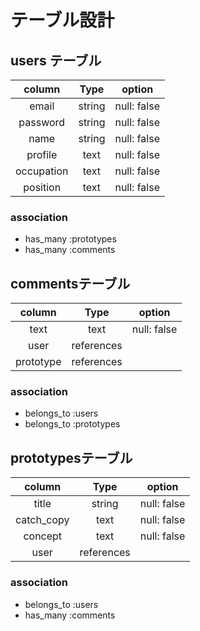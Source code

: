 # テーブル設計

## users テーブル

| column     | Type   | option   | 
| :--------: | :----: | :------: | 
| email      | string | null: false| 
| password   | string | null: false| 
| name       | string | null: false| 
| profile    | text   | null: false| 
| occupation | text   | null: false| 
| position   | text   | null: false|

### association

- has_many :prototypes
- has_many :comments

## commentsテーブル

| column    | Type       | option      | 
| :-------: | :--------: | :---------: | 
| text      | text       | null: false | 
| user      | references |             | 
| prototype | references |             | 

### association

- belongs_to :users
- belongs_to :prototypes

## prototypesテーブル

| column     | Type       | option      | 
| :--------: | :--------: | :---------: | 
| title      | string     | null: false | 
| catch_copy | text       | null: false | 
| concept    | text       | null: false | 
| user       | references |             | 

### association

- belongs_to :users
- has_many :comments